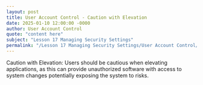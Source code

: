 ```yaml
---
layout: post
title: User Account Control - Caution with Elevation
date: 2025-01-10 12:00:00 -0000
author: User Account Control
quote: "content here"
subject: "Lesson 17 Managing Security Settings"
permalink: "/Lesson 17 Managing Security Settings/User Account Control/User Account Control - Caution with Elevation"
---
```


Caution with Elevation: Users should be cautious when elevating applications, as this can provide unauthorized software with access to system changes potentially exposing the system to risks.
